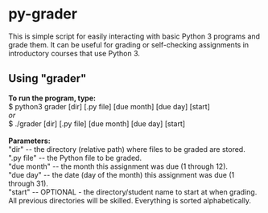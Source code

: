 py-grader
=========

This is simple script for easily interacting with basic Python 3 programs and grade them. It can be useful for grading or self-checking assignments in introductory courses that use Python 3.



Using "grader"
--------------

<b> To run the program, type: </b> <br>
$ python3 grader [dir] [.py file] [due month] [due day] [start] <br>
<i> or </i> <br>
$ ./grader [dir] [.py file] [due month] [due day] [start] <br>
<br>
<b> Parameters: </b> <br>
"dir" -- the directory (relative path) where files to be graded are stored. <br>
".py file" -- the Python file to be graded. <br>
"due month" -- the month this assignment was due (1 through 12). <br>
"due day" -- the date (day of the month) this assignment was due (1 through 31). <br>
"start" -- OPTIONAL - the directory/student name to start at when grading. All previous directories will be skilled. Everything is sorted alphabetically. <br>
